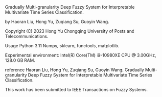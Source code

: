 Gradually Multi-granularity Deep Fuzzy System for Interpretable Multivariate Time Series Classification.

by Haoran Liu, Hong Yu, Zuqiang Su, Guoyin Wang.

Copyright (C) 2023 Hong Yu Chongqing University of Posts and Telecommunications.

Usage Python 3.11 Numpy, sklearn, functools, matplotlib.

Experimental environment: Intel(R) Core(TM) i9-10980XE CPU @ 3.00GHz, 128.0 GB RAM.

reference Haoran Liu, Hong Yu, Zuqiang Su, Guoyin Wang. Gradually Multi-granularity Deep Fuzzy System for Interpretable Multivariate Time Series Classification.

This work has been submitted to IEEE Transactions on Fuzzy Systems.
